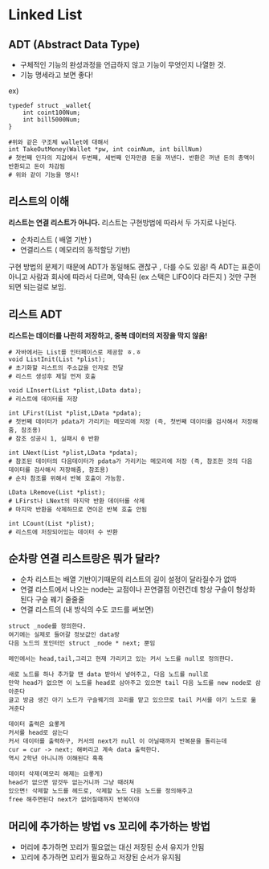 # Linked List 

## ADT (Abstract Data Type)
* 구체적인 기능의 완성과정을 언급하지 않고 기능이 무엇인지 나열한 것. 
* 기능 명세라고 보면 좋다! 

ex) 
```
typedef struct _wallet{
	int coint100Num;
	int bill5000Num;
}

#위와 같은 구조체 wallet에 대해서 
int TakeOutMoney(Wallet *pw, int coinNum, int billNum)
# 첫번째 인자의 지갑에서 두번째, 세번째 인자만큼 돈을 꺼낸다. 반환은 꺼낸 돈의 총액이 반환되고 돈이 차감됨
# 위와 같이 기능을 명시! 
```

## 리스트의 이해

**리스트는 연결 리스트가 아니다.**
리스트는 구현방법에 따라서 두 가지로 나뉜다. 
* 순차리스트 ( 배열 기반 )
* 연결리스트 ( 메모리의 동적할당 기반)

구현 방법의 문제기 때문에 ADT가 동일해도 괜찮구 , 다를 수도 있음! 
즉 ADT는 표준이 아니고 사람과 회사에 따라서 다르며, 약속된 (ex 스택은 LIFO이다 라든지 ) 것만 구현되면 되는걸로 보임.

## 리스트 ADT

**리스트는 데이터를 나란히 저장하고, 중복 데이터의 저장을 막지 않음!**

```
# 자바에서는 List를 인터페이스로 제공함 ㅎ.ㅎ 
void ListInit(List *plist); 
# 초기화할 리스트의 주소값을 인자로 전달 
# 리스트 생성후 제일 먼저 호출

void LInsert(List *plist,LData data);
# 리스트에 데이터를 저장 

int LFirst(List *plist,LData *pdata);
# 첫번째 데이터가 pdata가 가리키는 메모리에 저장 (즉, 첫번째 데이터를 검사해서 저장해줌, 참조용)
# 참조 성공시 1, 실패시 0 반환 

int LNext(List *plist,LData *pdata);
# 참조된 데이터의 다음데이터가 pdata가 가리키는 메모리에 저장 (즉, 참조한 것의 다음 데이터를 검사해서 저장해줌, 참조용)
# 순차 참조를 위해서 반복 호출이 가능함.

LData LRemove(List *plist);
# LFirst나 LNext의 마지막 반환 데이터를 삭제 
# 마지막 반환을 삭제하므로 연이은 반복 호출 안됨

int LCount(List *plist);
# 리스트에 저장되어있는 데이터 수 반환

```

## 순차랑 연결 리스트랑은 뭐가 달라? 
* 순차 리스트는 배열 기반이기때문의 리스트의 길이 설정이 달라질수가 없따 
* 연결 리스트에서 나오는 node는 교점이나 끈연결점 이런건데 항상 구슬이 형상화된다 구슬 꿰기 줄줄줄 
* 연결 리스트의 (내 방식의 수도 코드를 써보면)

```
struct _node를 정의한다. 
여기에는 실제로 들어갈 정보값인 data랑 
다음 노드의 포인터인 struct _node * next; 뿐임 

메인에서는 head,tail,그리고 현재 가리키고 있는 커서 노드를 null로 정의한다. 

새로 노드를 하나 추가할 땐 data 받아서 넣어주고, 다음 노드를 null로 
만약 head가 없으면 이 노드를 head로 삼아주고 있으면 tail 다음 노드를 new node로 삼아준다 
글고 방금 생긴 아기 노드가 구슬꿰기의 꼬리를 맡고 있으므로 tail 커서를 아기 노드로 옮겨준다 

데이터 출력은 요롷게 
커서를 head로 삼는다 
커서 데이터를 출력하구, 커서의 next가 null 이 아닐때까지 반복문을 돌리는데 
cur = cur -> next; 해버리고 계속 data 출력한다. 
역시 2학년 아니니까 이해된다 흑흑

데이터 삭제(메모리 해제는 요롷게)
head가 없으면 암것두 없는거니까 그냥 때려쳐 
있으면! 삭제할 노드를 헤드로, 삭제할 노드 다음 노드를 정의해주고 
free 해주면된다 next가 없어질때까지 반복이야 

```

## 머리에 추가하는 방법 vs 꼬리에 추가하는 방법 

* 머리에 추가하면 꼬리가 필요없는 대신 저장된 순서 유지가 안됨
* 꼬리에 추가하면 꼬리가 필요하고 저장된 순서가 유지됨 


